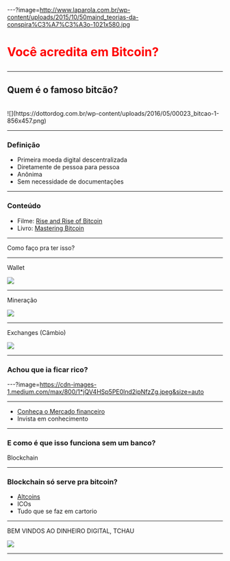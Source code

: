 ---?image=http://www.laparola.com.br/wp-content/uploads/2015/10/50maind_teorias-da-conspira%C3%A7%C3%A3o-1021x580.jpg

<h1 style="color:red">Você acredita em Bitcoin?</span>

---

## Quem é o famoso bitcão?

<br>
![](https://dottordog.com.br/wp-content/uploads/2016/05/00023_bitcao-1-856x457.png)

---

### Definição

- Primeira moeda digital descentralizada
- Diretamente de pessoa para pessoa
- Anônima
- Sem necessidade de documentações

---

### Conteúdo

- Filme: [Rise and Rise of Bitcoin](http://www.imdb.com/title/tt2821314/)
- Livro: [Mastering Bitcoin](https://www.amazon.com.br/Mastering-Bitcoin-2e-Andreas-Antonopoulos)

---

Como faço pra ter isso?

---

Wallet

![](http://imag.malavida.com/mvimgbig/download-fs/bitcoin-wallet-13602-5.jpg)

---

Mineração

![](http://online.wsj.com/media/0201_cio_ledg_G_20160201185005.jpg)

---

Exchanges (Câmbio)

![](https://d1ic4altzx8ueg.cloudfront.net/finder-us/wp-uploads/2017/09/Exodus-wallet-interface-screenshot.png)

---

### Achou que ia ficar rico?

---?image=https://cdn-images-1.medium.com/max/800/1*jQV4HSp5PE0lnd2ipNfzZg.jpeg&size=auto

---

- [Conheça o Mercado financeiro](https://br.tradingview.com/symbols/BTCUSD/)
- Invista em conhecimento

---

### E como é que isso funciona sem um banco?

Blockchain


---

### Blockchain só serve pra bitcoin?
  - [Altcoins](https://coinmarketcap.com/pt-br/all/views/all/)
  - ICOs
  - Tudo que se faz em cartorio

---

BEM VINDOS AO DINHEIRO DIGITAL, TCHAU

![](https://media.giphy.com/media/fdOA43sHFE6Pu/giphy.gif)


---
